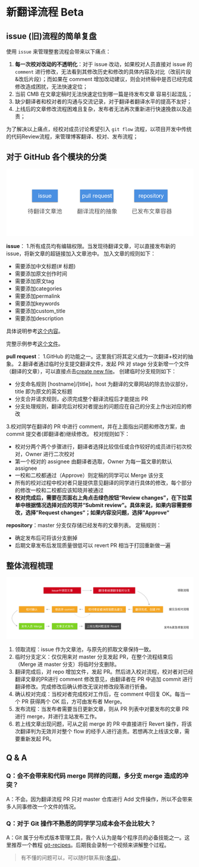 # 新翻译流程 Beta

## issue (旧)流程的简单复盘

使用 `issue` 来管理整套流程会带来以下痛点：

1. **每一次校对改动的不透明化**：对于 issue 改动，如果校对人员直接对 issue 的 `comment` 进行修改，无法看到其修改历史和修改的具体内容及对比（改前片段&改后片段）；而如果在 comment 增加改动建议，则会对终稿中是否已经完成修改造成困扰，无法快速定位；
2. 当前 CMB 在文章定稿时无法快速定位到哪一篇是待发布文章 容易引起混乱；
3. 缺少翻译者和校对者的沟通与交流记录，对于翻译者翻译水平的提高不友好；
4. 上线后的文章修改流程困难且复杂，发布者无法再次重新进行快速挽救以及追责；

为了解决以上痛点，经校对成员讨论希望引入 `git flow` 流程，以项目开发中传统的代码Review流程，来管理博客翻译、校对、发布流程；

## 对于 GitHub 各个模块的分类

![Apple TV](image/15321387057664/Apple%20TV.png)

**issue**：
1.所有成员均有编辑权限。当发现待翻译文章，可以直接发布新的issue，将新文章的超链接加入文章池中。
加入文章的规则如下：
- 需要添加中文标题(# 标题)
- 需要添加原文创作时间
- 需要添加原文tag
- 需要添加categories
- 需要添加permalink
- 需要添加keywords 
- 需要添加custom_title 
- 需要添加description

具体说明参考[这个内容](https://raw.githubusercontent.com/SwiftGGTeam/translation/master/%E4%B9%A6%E5%86%99%E8%A7%84%E8%8C%83%E5%8F%8ADemo/SwiftGG%E5%8D%9A%E6%96%87%E4%B9%A6%E5%86%99%E8%A7%84%E8%8C%83.md)。

完整示例参考[这个文件](https://raw.githubusercontent.com/SwiftGGTeam/translation/master/%E4%B9%A6%E5%86%99%E8%A7%84%E8%8C%83%E5%8F%8ADemo/20160726_simple-barcode-reader-app-swift.md)。

**pull request**：
1.GitHub 的功能之一。这里我们将其定义成为一次翻译+校对的抽象。
2.翻译者通过临时分支提交翻译文件，发起 PR 对 stage 分支新增一个文件（翻译的文章），可以直接点击[create new file](https://github.com/SwiftGGTeam/GGHexo/new/stage/src)。
创建临时分支规则如下：
- 分支命名规则 [hostname]/[title]，host 为翻译的文章网站的除去协议部分，title 即为原文的英文标题
- 分支合并请求规则，必须完成整个翻译流程后才能提出 PR
- 分支处理规则，翻译完后对校对者提出的问题应在自己的分支上作出对应的修改

3.校对同学在翻译的 PR 中进行 comment，并在上面指出问题和修改方案，由 commit 提交者(即翻译者)继续修改。
校对规则如下：
- 校对分两个两个步骤进行，翻译者选择比较信任或合作较好的成员进行初次校对，Owner 进行二次校对
- 第一个校对的 assignee 由翻译者选取，Owner 为每一篇文章的默认 assignee
- 一校和二校都通过（Approve）则定稿的同学可以 Merge 该分支
- 所有的校对过程中校对者只是提供意见翻译的同学进行具体的修改，每个部分的修改一校和二校都应该知晓并被通过
- **校对完成后，需要在页面右上角点击绿色按钮“Review changes”，在下拉菜单中根据情况选择对应的项并“Submit review”。具体来说，如果内容需要修改，选择”Request changes“；如果内容没问题，选择”Approve“**

**repository**：master 分支仅存储已经发布的文章列表。
定稿规则：
- 确定发布后可将该分支删掉
- 后期文章发布后发现质量很低可以 revert PR 相当于打回重新做一遍

## 整体流程梳理

![流程](image/15321387057664/%E6%B5%81%E7%A8%8B.png)

1. 领取流程：issue 作为文章池，与原先的抓取文章保持一致。
2. 临时分支定义：仅仅用来对 master 分支发起 PR，在整个流程结束后（Merge 进 master 分支）将临时分支删除。
3. 翻译完成后，对 repo 增加文件，发起 PR。然后进入校对流程，校对者对已经翻译文章的PR进行 comment 修改意见，由翻译者在 PR 中追加 commit 进行翻译修改。完成修改后确认修改无误对修改段落进行折叠。
4. 确认校对完成：当校对者完成校对工作后，在 comment 中回复 OK。每当一个 PR 获得两个 OK 后，方可由发布者 Merge。
5. 发布流程：当发布者需要当日更新文章，则从 PR 列表中对要发布的文章 PR 进行 merge，并进行主站发布工作。
6. 若上线文章出现问题，可从之前 merge 的 PR 中直接进行 Revert 操作，将该次翻译判为无效并对整个 flow 的经手人进行追责。若想再次上线该文章，需要重新发起 PR。

## Q & A

### Q：会不会带来和代码 merge 同样的问题，多分支 merge 造成的冲突？

A：不会。因为翻译流程 PR 只对 master 仓库进行 Add 文件操作，所以不会带来多人同事修改一个文件的情况。

### Q：对于 Git 操作不熟悉的同学学习成本会不会比较大？

A：Git 属于分布式版本管理工具，我个人认为是每个程序员的必备技能之一。这里推荐一个教程 [git-recipes](https://github.com/geeeeeeeeek/git-recipes)。后期我会录制一个视频来讲解整个过程。

> 有不懂的问题可以，可以随时联系我([冬瓜](https://github.com/Desgard))。
